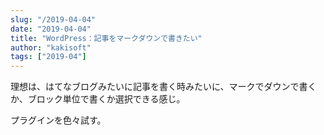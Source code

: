 ```yaml
---
slug: "/2019-04-04"
date: "2019-04-04"
title: "WordPress：記事をマークダウンで書きたい"
author: "kakisoft"
tags: ["2019-04"]
---
```

理想は、はてなブログみたいに記事を書く時みたいに、マークでダウンで書くか、ブロック単位で書くか選択できる感じ。  

プラグインを色々試す。  


